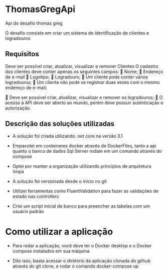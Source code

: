 # ThomasGregApi
Api do desafio thomas greg

O desafio consiste em criar um sistema de identificação de clientes e logradouros

## Requisitos
 Deve ser possível criar, atualizar, visualizar e remover Clientes
     O cadastro dos clientes deve conter apenas os seguintes campos:
         Nome;
         Endereço de e-mail
         Logotipo;
         Logradouro;
         Um cliente pode conter vários logradouros;
         Um cliente não pode se registrar duas vezes com o mesmo endereço
  de e-mail;

 Deve ser possível criar, atualizar, visualizar e remover os logradouros;
 O acesso à API deve ser aberto ao mundo, porém deve possuir autenticação e
autorização.

## Descrição das soluções utilizadas

- A solução foi criada utilizando .net core na versão 3.1

- Empacotei em conteineres docker através de DockerFiles, tanto a api quanto o banco de dados Sql Server rodam em um comando através do compose

- Optei por manter a organização utilizando princípios de arquitetura limpa

- A solução foi versionada desde o início no git

- Utilizei ferramentas como FluentValidation para fazer as validações de estado nas controllers

- Criei um script inicial de banco para preencher as tabelas com um usuário padrão

# Como utilizar a aplicação

- Para rodar a aplicação, você deve ter o Docker desktop e o Docker compose instalados em sua máquina

- Dito isso, basta acessar o diretório da aplicação clonada do github através do git clone, e rodar o comando docker-compose up
